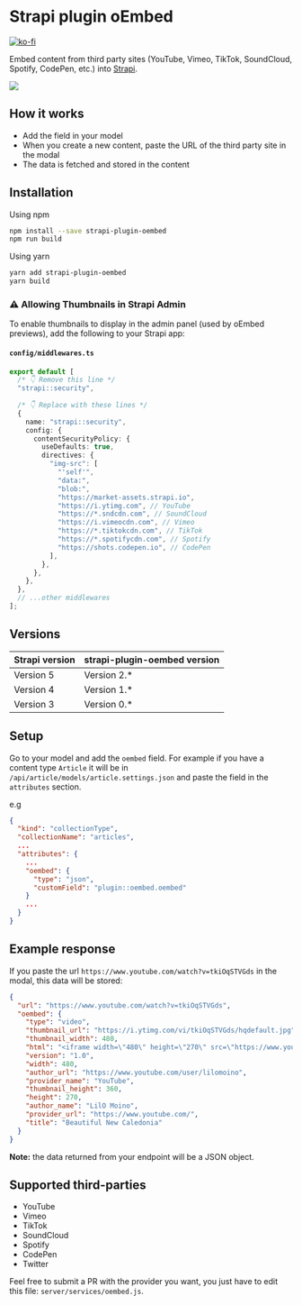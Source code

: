 # Strapi plugin oEmbed

[![ko-fi](https://ko-fi.com/img/githubbutton_sm.svg)](https://ko-fi.com/E1E0H3N9M)

Embed content from third party sites (YouTube, Vimeo, TikTok, SoundCloud, Spotify, CodePen, etc.) into [Strapi](https://strapi.io).

![](demo.gif)

## How it works

- Add the field in your model
- When you create a new content, paste the URL of the third party site in the modal
- The data is fetched and stored in the content

## Installation

Using npm

```bash
npm install --save strapi-plugin-oembed
npm run build
```

Using yarn

```bash
yarn add strapi-plugin-oembed
yarn build
```

### ⚠️ Allowing Thumbnails in Strapi Admin

To enable thumbnails to display in the admin panel (used by oEmbed previews), add the following to your Strapi app:

#### `config/middlewares.ts`

```ts
export default [
  /* 👇 Remove this line */
  "strapi::security",
  
  /* 👇 Replace with these lines */
  {
    name: "strapi::security",
    config: {
      contentSecurityPolicy: {
        useDefaults: true,
        directives: {
          "img-src": [
            "'self'",
            "data:",
            "blob:",
            "https://market-assets.strapi.io",
            "https://i.ytimg.com", // YouTube
            "https://*.sndcdn.com", // SoundCloud
            "https://i.vimeocdn.com", // Vimeo
            "https://*.tiktokcdn.com", // TikTok
            "https://*.spotifycdn.com", // Spotify
            "https://shots.codepen.io", // CodePen
          ],
        },
      },
    },
  },
  // ...other middlewares
];
```

## Versions

| Strapi version | strapi-plugin-oembed version |
| -------------- | ---------------------------- |
| Version 5      | Version 2.\*                 |
| Version 4      | Version 1.\*                 |
| Version 3      | Version 0.\*                 |

## Setup

Go to your model and add the `oembed` field. For example if you have a content type `Article` it will be in `/api/article/models/article.settings.json` and paste the field in the `attributes` section.

e.g

```json
{
  "kind": "collectionType",
  "collectionName": "articles",
  ...
  "attributes": {
    ...
    "oembed": {
      "type": "json",
      "customField": "plugin::oembed.oembed"
    }
    ...
  }
}
```

## Example response

If you paste the url `https://www.youtube.com/watch?v=tkiOqSTVGds` in the modal, this data will be stored:

```json
{
  "url": "https://www.youtube.com/watch?v=tkiOqSTVGds",
  "oembed": {
    "type": "video",
    "thumbnail_url": "https://i.ytimg.com/vi/tkiOqSTVGds/hqdefault.jpg",
    "thumbnail_width": 480,
    "html": "<iframe width=\"480\" height=\"270\" src=\"https://www.youtube.com/embed/tkiOqSTVGds?feature=oembed\" frameborder=\"0\" allow=\"accelerometer; autoplay; clipboard-write; encrypted-media; gyroscope; picture-in-picture\" allowfullscreen></iframe>",
    "version": "1.0",
    "width": 480,
    "author_url": "https://www.youtube.com/user/lilomoino",
    "provider_name": "YouTube",
    "thumbnail_height": 360,
    "height": 270,
    "author_name": "LilO Moino",
    "provider_url": "https://www.youtube.com/",
    "title": "Beautiful New Caledonia"
  }
}
```

**Note:** the data returned from your endpoint will be a JSON object.

## Supported third-parties

- YouTube
- Vimeo
- TikTok
- SoundCloud
- Spotify
- CodePen
- Twitter

Feel free to submit a PR with the provider you want, you just have to edit this file: `server/services/oembed.js`.
